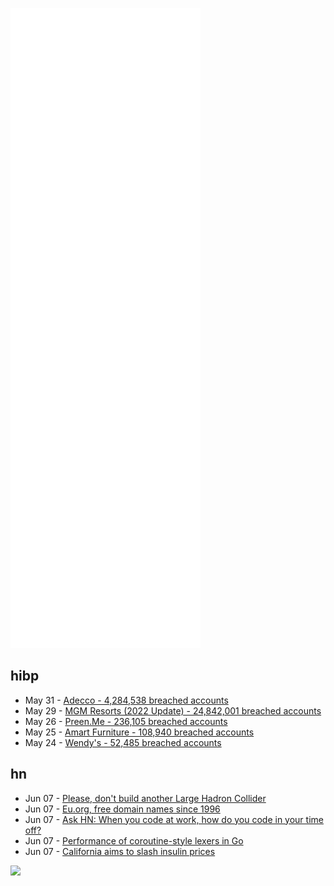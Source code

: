 ![Metrics](https://raw.githubusercontent.com/phixion/phixion/master/metrics.svg)

## hibp

<!--
for https://github.com/phixion/phixion/blob/main/.github/workflows/feeds.yml
-->
<!--START_SECTION:haveibeenpwnd-->
- May 31 - [Adecco - 4,284,538 breached accounts](https://haveibeenpwned.com/PwnedWebsites#Adecco)
- May 29 - [MGM Resorts (2022 Update) - 24,842,001 breached accounts](https://haveibeenpwned.com/PwnedWebsites#MGM2022Update)
- May 26 - [Preen.Me - 236,105 breached accounts](https://haveibeenpwned.com/PwnedWebsites#PreenMe)
- May 25 - [Amart Furniture - 108,940 breached accounts](https://haveibeenpwned.com/PwnedWebsites#AmartFurniture)
- May 24 - [Wendy's - 52,485 breached accounts](https://haveibeenpwned.com/PwnedWebsites#Wendys)
<!--END_SECTION:haveibeenpwnd-->

## hn

<!--
for https://github.com/phixion/phixion/blob/main/.github/workflows/feeds.yml
-->
<!--START_SECTION:hn-->
- Jun 07 - [Please, don't build another Large Hadron Collider](https://bigthink.com/hard-science/large-hadron-collider-economics/)
- Jun 07 - [Eu.org, free domain names since 1996](https://nic.eu.org/)
- Jun 07 - [Ask HN: When you code at work, how do you code in your time off?](https://news.ycombinator.com/item?id=31650268)
- Jun 07 - [Performance of coroutine-style lexers in Go](https://eli.thegreenplace.net/2022/performance-of-coroutine-style-lexers-in-go/)
- Jun 07 - [California aims to slash insulin prices](https://www.latimes.com/california/story/2022-06-06/california-aims-to-slash-insulin-prices-and-challenge-big-pharma)
<!--END_SECTION:hn-->

<!--
for https://yhype.me
-->
![](https://hit.yhype.me/github/profile?user_id=13013670)
